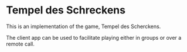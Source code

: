 # Tempel des Schreckens

This is an implementation of the game, Tempel des Scherckens.

The client app can be used to facilitate playing either in groups or over a remote call.
